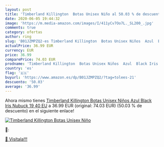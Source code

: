 ```yaml
---
layout: post
title: 'Timberland Killington  Botas Unisex Niño al 50.03 % de descuento'
date: 2020-06-05 19:44:32
image: 'https://m.media-amazon.com/images/I/411yCv7Oo7L._SL200_.jpg'
comments: true
category: ofertas
author: ring
slug: 'B01JZMPZQ2-es Timberland Killington  Botas Unisex Niños  Azul  Black Iris Nubuck 19   40 EU'
actualPrice: 36.99 EUR
currency: EUR
price: 36.99
comparePrice: 74.03 EUR
prodname: 'Timberland Killington  Botas Unisex Niños  Azul  Black Iris Nubuck 19   40 EU'
country: 'es'
flag: '🇪🇸'
buyurl: 'https://www.amazon.es/dp/B01JZMPZQ2/?tag=tolees-21'
descuento: '50.03'
average: '36.99'
---
```


Ahora mismo tienes [Timberland Killington  Botas Unisex Niños  Azul  Black Iris Nubuck 19   40 EU](https://www.amazon.es/dp/B01JZMPZQ2/?tag=tolees-21) a 36.99 EUR (original: 74.03 EUR) (50.03 %  de descuento) en el siguiente enlace!

[![Timberland Killington  Botas Unisex Niño](https://m.media-amazon.com/images/I/411yCv7Oo7L._SL200_.jpg)](https://www.amazon.es/dp/B01JZMPZQ2/?tag=tolees-21)

🔎:


[🛒 Visítala!!!](https://www.amazon.es/dp/B01JZMPZQ2/?tag=tolees-21)
